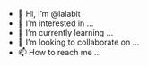 - 👋 Hi, I’m @lalabit
- 👀 I’m interested in ...
- 🌱 I’m currently learning ...
- 💞️ I’m looking to collaborate on ...
- 📫 How to reach me ...

<!---
lalabit/lalabit is a ✨ special ✨ repository because its `README.md` (this file) appears on your GitHub profile.
You can click the Preview link to take a look at your changes.
--->

